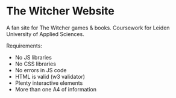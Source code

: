 # The Witcher Website

A fan site for The Witcher games &amp; books. Coursework for Leiden University of Applied Sciences.

Requirements:
- No JS libraries
- No CSS libraries
- No errors in JS code
- HTML is valid (w3 validator)
- Plenty interactive elements
- More than one A4 of information
